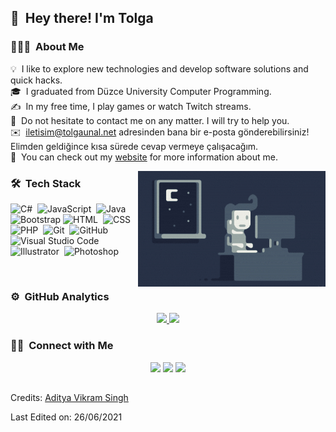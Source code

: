 ## 👋 &nbsp;Hey there! I'm Tolga


### 👨🏻‍💻 &nbsp;About Me

💡 &nbsp;I like to explore new technologies and develop software solutions and quick hacks.\
🎓 &nbsp;I graduated from Düzce University Computer Programming.\
✍️ &nbsp;In my free time, I play games or watch Twitch streams.\
💬 &nbsp;Do not hesitate to contact me on any matter. I will try to help you.\
✉️ &nbsp;iletisim@tolgaunal.net adresinden bana bir e-posta gönderebilirsiniz! Elimden geldiğince kısa sürede cevap vermeye çalışacağım.\
📄 &nbsp;You can check out my [website](https://tolgaunal.net) for more information about me.

<img alt="Night Coding" src="https://raw.githubusercontent.com/AVS1508/AVS1508/master/assets/Night-Coding.gif" align="right"/>

### 🛠 &nbsp;Tech Stack

![C#](https://img.shields.io/badge/-CSharp-05122A?style=flat&logo=Csharp&logoColor=A8B9CC)&nbsp;
![JavaScript](https://img.shields.io/badge/-JavaScript-05122A?style=flat&logo=javascript)&nbsp;
![Java](https://img.shields.io/badge/-Java-05122A?style=flat&logo=Java&logoColor=FFA518)&nbsp;
![Bootstrap](https://img.shields.io/badge/-Bootstrap-05122A?style=flat&logo=bootstrap&logoColor=563D7C)
![HTML](https://img.shields.io/badge/-HTML-05122A?style=flat&logo=HTML5)&nbsp;
![CSS](https://img.shields.io/badge/-CSS-05122A?style=flat&logo=CSS3&logoColor=1572B6)&nbsp;
![PHP](https://img.shields.io/badge/-PHP-05122A?style=flat&logo=PHP&logoColor=1572B6)&nbsp;
![Git](https://img.shields.io/badge/-Git-05122A?style=flat&logo=git)&nbsp;
![GitHub](https://img.shields.io/badge/-GitHub-05122A?style=flat&logo=github)&nbsp;
![Visual Studio Code](https://img.shields.io/badge/-Visual%20Studio%20Code-05122A?style=flat&logo=visual-studio-code&logoColor=007ACC)&nbsp;
![Illustrator](https://img.shields.io/badge/-Illustrator-05122A?style=flat&logo=adobe-illustrator)&nbsp;
![Photoshop](https://img.shields.io/badge/-Photoshop-05122A?style=flat&logo=adobe-photoshop)&nbsp;

<br/>

### ⚙️ &nbsp;GitHub Analytics

<p align="center">
<a href="https://github.com/Tolga-Unal">
  <img height="180em" src="https://github-readme-stats-eight-theta.vercel.app/api?username=Tolga-Unal&show_icons=true&theme=algolia&include_all_commits=true&count_private=true"/>
  <img height="180em" src="https://github-readme-stats-eight-theta.vercel.app/api/top-langs/?username=Tolga-Unal&layout=compact&langs_count=8&theme=algolia"/>
</a>
</p>

### 🤝🏻 &nbsp;Connect with Me

<p align="center">
<a href="https://tolgaunal.net"><img src="https://img.shields.io/badge/-tolgaunal.net-3423A6?style=flat&logo=Google-Chrome&logoColor=white"/></a>
<a href="mailto:iletisim@tolgaunal.net"><img src="https://img.shields.io/badge/-iletisim@tolgaunal.net-D14836?style=flat&logo=Gmail&logoColor=white"/></a>
<a href="https://instagram.com/tolgaa_unall"><img src="https://img.shields.io/badge/-@tolgaa_unall-E4405F?style=flat&logo=Instagram&logoColor=white"/></a>
</p>

##
Credits: [Aditya Vikram Singh](https://github.com/AVS1508)

Last Edited on: 26/06/2021
